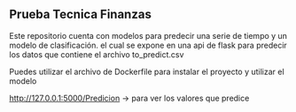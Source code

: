 ## Prueba Tecnica Finanzas
Este repositorio cuenta con modelos para predecir una serie de tiempo y un modelo de clasificación. 
el cual se expone en una api de flask para predecir los datos que contiene el archivo to_predict.csv

Puedes utilizar el archivo de Dockerfile para instalar el proyecto y utilizar el modelo

http://127.0.0.1:5000/Predicion -> para ver los valores que predice

